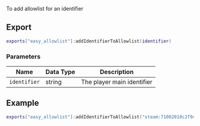 To add allowlist for an identifier

## Export
``` lua
exports["easy_allowlist"]:addIdentifierToAllowlist(identifier)
```

### Parameters

| Name              | Data Type | Description                 |
| -                 | -         | -                 |
| `identifier`         | string    | The player main identifier |

## Example
``` lua
exports["easy_allowlist"]:addIdentifierToAllowlist("steam:71002010c2f9c5d")
```